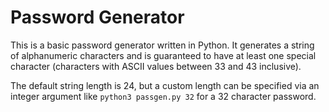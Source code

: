 # Password Generator

This is a basic password generator written in Python. It generates a string of alphanumeric characters and is guaranteed to have at
least one special character (characters with ASCII values between 33 and 43 inclusive).

The default string length is 24, but a custom length can be specified via an integer argument like ```python3 passgen.py 32``` for a 32
character password.
